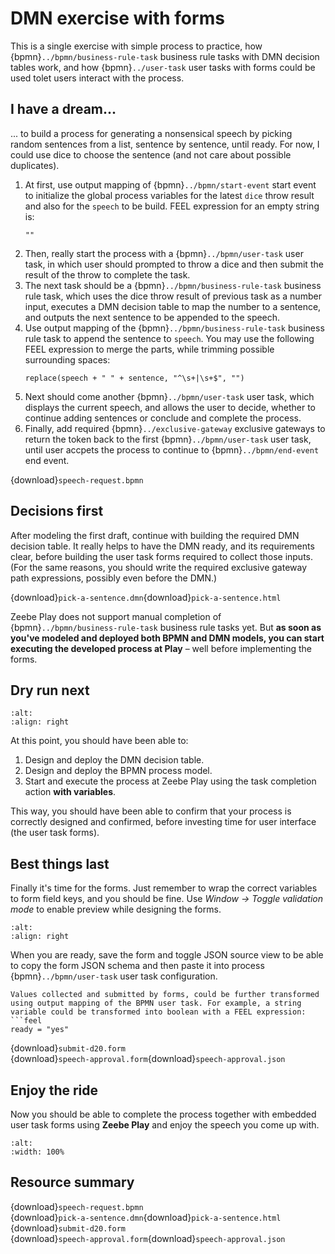 # DMN exercise with forms

This is a single exercise with simple process to practice, how {bpmn}`../bpmn/business-rule-task` business rule tasks with DMN decision tables work, and how {bpmn}`../user-task` user tasks with forms could be used tolet users interact with the process.

## I have a dream...

... to build a process for generating a nonsensical speech by picking random sentences from a list, sentence by sentence, until ready. For now, I could use dice to choose the sentence (and not care about possible duplicates).

1. At first, use output mapping of {bpmn}`../bpmn/start-event` start event to initialize the global process variables for the latest `dice` throw result and also for the `speech` to be build. FEEL expression for an empty string is:
   ```feel
   ""
   ```
2. Then, really start the process with a {bpmn}`../bpmn/user-task` user task, in which user should prompted to throw a dice and then submit the result of the throw to complete the task.
3. The next task should be a {bpmn}`../bpmn/business-rule-task` business rule task, which uses the dice throw result of previous task as a number input, executes a DMN decision table to map the number to a sentence, and outputs the next sentence to be appended to the speech.
4. Use output mapping of the {bpmn}`../bpmn/business-rule-task` business rule task to append the sentence to `speech`. You may use the following FEEL expression to merge the parts, while trimming possible surrounding spaces:
   ```feel
   replace(speech + " " + sentence, "^\s+|\s+$", "")
   ```
5. Next should come another {bpmn}`../bpmn/user-task` user task, which displays the current speech, and allows the user to decide, whether to continue adding sentences or conclude and complete the process.
6. Finally, add required {bpmn}`../exclusive-gateway` exclusive gateways to return the token back to the first {bpmn}`../bpmn/user-task` user task, until user accpets the process to continue to {bpmn}`../bpmn/end-event` end event.

{download}`speech-request.bpmn`

## Decisions first

After modeling the first draft, continue with building the required DMN decision table. It really helps to have the DMN ready, and its requirements clear, before building the user task forms required to collect those inputs. (For the same reasons, you should write the required exclusive gateway path expressions, possibly even before the DMN.)

{download}`pick-a-sentence.dmn`{download}`pick-a-sentence.html`

Zeebe Play does not support manual completion of {bpmn}`../bpmn/business-rule-task` business rule tasks yet. But **as soon as you've modeled and deployed both BPMN and DMN models, you can start executing the developed process at Play** – well before implementing the forms.

## Dry run next

```{figure} ../execution/play-with-variables-menu.png
:alt:
:align: right
```

At this point, you should have been able to:

1. Design and deploy the DMN decision table.
2. Design and deploy the BPMN process model.
3. Start and execute the process at Zeebe Play using the task completion action **with variables**.

This way, you should have been able to confirm that your process is correctly designed and confirmed, before investing time for user interface (the user task forms).

## Best things last


Finally it's time for the forms. Just remember to wrap the correct variables to form field keys, and you should be fine. Use *Window -> Toggle validation mode* to enable preview while designing the forms.

```{figure} modeler-toggle-json.png
:alt:
:align: right
```

When you are ready, save the form and toggle JSON source view to be able to copy the form JSON schema and then paste it into process {bpmn}`../bpmn/user-task` user task configuration.

```{tip}
Values collected and submitted by forms, could be further transformed using output mapping of the BPMN user task. For example, a string variable could be transformed into boolean with a FEEL expression:
```feel
ready = "yes"
```

{download}`submit-d20.form`<br/>
{download}`speech-approval.form`{download}`speech-approval.json`


## Enjoy the ride


Now you should be able to complete the process together with embedded user task forms using **Zeebe Play** and enjoy the speech you come up with.

```{figure} speech-approval-completed.png
:alt:
:width: 100%
```

## Resource summary

{download}`speech-request.bpmn`<br/>
{download}`pick-a-sentence.dmn`{download}`pick-a-sentence.html`<br/>
{download}`submit-d20.form`<br/>
{download}`speech-approval.form`{download}`speech-approval.json`<br/>

